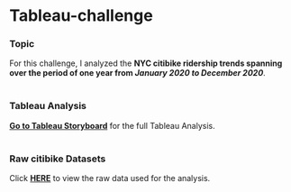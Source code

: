 # Tableau-challenge


### Topic
For this challenge, I analyzed the **NYC citibike ridership trends spanning over the period of one year from _January 2020 to December 2020_**. <br><br>


### Tableau Analysis
**[Go to Tableau Storyboard](https://public.tableau.com/profile/yeonjae.r#!/vizhome/Citibike_Analysis_16121799030900/Story1)** for the full Tableau Analysis. <br><br>

### Raw citibike Datasets
Click **[HERE](https://s3.amazonaws.com/tripdata/index.html)** to view the raw data used for the analysis. 
